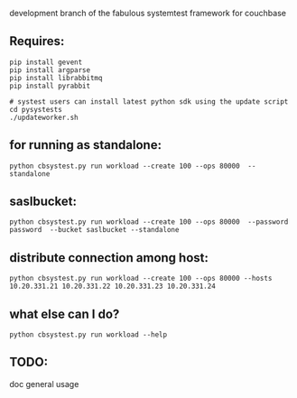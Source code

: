 development branch of the fabulous systemtest framework for couchbase

Requires:
----
    pip install gevent
    pip install argparse
    pip install librabbitmq
    pip install pyrabbit
    
    # systest users can install latest python sdk using the update script
    cd pysystests
    ./updateworker.sh


for running as standalone:
----
    python cbsystest.py run workload --create 100 --ops 80000  --standalone 

saslbucket:
----
    python cbsystest.py run workload --create 100 --ops 80000  --password password  --bucket saslbucket --standalone 


distribute connection among host:
----
    python cbsystest.py run workload --create 100 --ops 80000 --hosts  10.20.331.21 10.20.331.22 10.20.331.23 10.20.331.24


what else can I do?
----
    python cbsystest.py run workload --help
    

TODO: 
----
doc general usage
